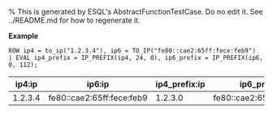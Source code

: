% This is generated by ESQL's AbstractFunctionTestCase. Do no edit it. See ../README.md for how to regenerate it.

**Example**

```esql
ROW ip4 = to_ip("1.2.3.4"), ip6 = TO_IP("fe80::cae2:65ff:fece:feb9")
| EVAL ip4_prefix = IP_PREFIX(ip4, 24, 0), ip6_prefix = IP_PREFIX(ip6, 0, 112);
```

| ip4:ip | ip6:ip | ip4_prefix:ip | ip6_prefix:ip |
| --- | --- | --- | --- |
| 1.2.3.4 | fe80::cae2:65ff:fece:feb9 | 1.2.3.0 | fe80::cae2:65ff:fece:0000 |


